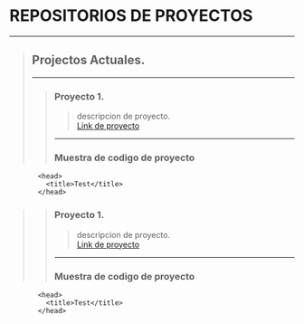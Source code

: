 # REPOSITORIOS DE PROYECTOS 
***
> ## Projectos Actuales.  
> ***
>> ### Proyecto 1.  
>>>descripcion de proyecto.  
>>>[Link de proyecto](www.google.com)
>> ***
>> ### Muestra de codigo de proyecto
>>>  <html>
           <head>
             <title>Test</title>
           </head>
>> ### Proyecto 1.  
>>>descripcion de proyecto.  
>>>[Link de proyecto](www.google.com)
>>***
>> ### Muestra de codigo de proyecto
>>>  <html>
           <head>
             <title>Test</title>
           </head>
 

